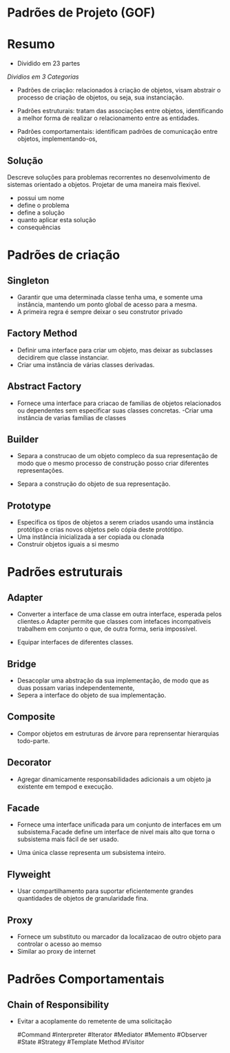 # Padrões de Projeto (GOF)

# Resumo

- Dividido em 23 partes

_Dividios em 3 Categorias_

- Padrões de criação: relacionados à criação de objetos, visam abstrair o processo de
  criação de objetos, ou seja, sua instanciação.

- Padrões estruturais: tratam das associações entre objetos, identificando a melhor
  forma de realizar o relacionamento entre as entidades.

- Padrões comportamentais: identificam padrões de comunicação entre objetos,
  implementando-os,

## Solução

Descreve soluções para problemas recorrentes no desenvolvimento de sistemas orientado a objetos. Projetar de uma maneira mais flexivel.

- possui um nome
- define o problema
- define a solução
- quanto aplicar esta solução
- consequências

# Padrões de criação

## Singleton

- Garantir que uma determinada classe tenha uma, e somente uma instância, mantendo um ponto global de acesso para a mesma.
- A primeira regra é sempre deixar o seu construtor privado

## Factory Method

- Definir uma interface para criar um objeto, mas deixar as subclasses decidirem que classe instanciar.
- Criar uma instância de várias classes derivadas.

## Abstract Factory

- Fornece uma interface para criacao de familias de objetos relacionados ou dependentes sem especificar suas classes concretas.
  -Criar uma instância de varias famílias de classes

## Builder

- Separa a construcao de um objeto compleco da sua representação de modo que o mesmo processo de construção posso criar diferentes representações.

- Separa a construção do objeto de sua representação.

## Prototype

- Especifica os tipos de objetos a serem criados usando uma instância protótipo e crias novos objetos pelo cópia deste protótipo.
- Uma instância inicializada a ser copiada ou clonada
- Construir objetos iguais a si mesmo

# Padrões estruturais

## Adapter

- Converter a interface de uma classe em outra interface, esperada pelos clientes.o Adapter permite que classes com intefaces incompativeis trabalhem em conjunto o que, de outra forma, seria impossivel.

- Equipar interfaces de diferentes classes.

## Bridge

- Desacoplar uma abstração da sua implementação, de modo que as duas possam varias independentemente,
- Sepera a interface do objeto de sua implementação.

## Composite

- Compor objetos em estruturas de árvore para reprensentar hierarquias todo-parte.

## Decorator

- Agregar dinamicamente responsabilidades adicionais a um objeto ja existente em tempod e execução.

## Facade

- Fornece uma interface unificada para um conjunto de interfaces em um subsistema.Facade define um interface
  de nivel mais alto que torna o subsistema mais fácil de ser usado.

- Uma única classe representa um subsistema inteiro.

## Flyweight

- Usar compartilhamento para suportar eficientemente grandes quantidades de objetos de granularidade fina.

## Proxy

- Fornece um substituto ou marcador da localizacao de outro objeto para controlar o acesso ao memso
- Similar ao proxy de internet

# Padrões Comportamentais

## Chain of Responsibility

- Evitar a acoplamente do remetente de uma solicitação

  #Command
  #Interpreter
  #Iterator
  #Mediator
  #Memento
  #Observer
  #State
  #Strategy
  #Template Method
  #Visitor
